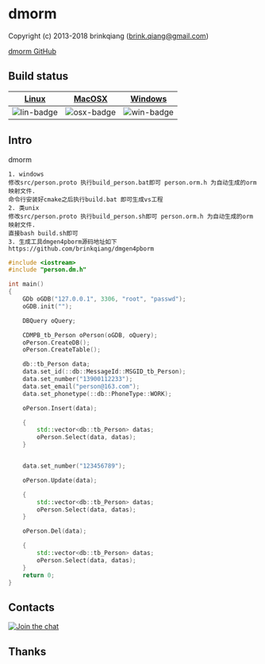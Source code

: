 # dmorm

Copyright (c) 2013-2018 brinkqiang (brink.qiang@gmail.com)

[dmorm GitHub](https://github.com/brinkqiang/dmorm)

## Build status
| [Linux][lin-link] | [MacOSX][osx-link] | [Windows][win-link] |
| :---------------: | :----------------: | :-----------------: |
| ![lin-badge]      | ![osx-badge]       | ![win-badge]        |

[lin-badge]: https://travis-ci.org/brinkqiang/dmorm.svg?branch=master "Travis build status"
[lin-link]:  https://travis-ci.org/brinkqiang/dmorm "Travis build status"
[osx-badge]: https://travis-ci.org/brinkqiang/dmorm.svg?branch=master "Travis build status"
[osx-link]:  https://travis-ci.org/brinkqiang/dmorm "Travis build status"
[win-badge]: https://ci.appveyor.com/api/projects/status/github/brinkqiang/dmorm?branch=master&svg=true "AppVeyor build status"
[win-link]:  https://ci.appveyor.com/project/brinkqiang/dmorm "AppVeyor build status"

## Intro
dmorm

```
1. windows
修改src/person.proto 执行build_person.bat即可 person.orm.h 为自动生成的orm映射文件.
命令行安装好cmake之后执行build.bat 即可生成vs工程
2. 类unix
修改src/person.proto 执行build_person.sh即可 person.orm.h 为自动生成的orm映射文件.
直接bash build.sh即可
3. 生成工具dmgen4pborm源码地址如下
https://github.com/brinkqiang/dmgen4pborm
```

```cpp
#include <iostream>
#include "person.dm.h"

int main()
{
    GDb oGDB("127.0.0.1", 3306, "root", "passwd");
    oGDB.init("");

    DBQuery oQuery;

    CDMPB_tb_Person oPerson(oGDB, oQuery);
    oPerson.CreateDB();
    oPerson.CreateTable();

    db::tb_Person data;
    data.set_id(::db::MessageId::MSGID_tb_Person);
    data.set_number("13900112233");
    data.set_email("person@163.com");
    data.set_phonetype(::db::PhoneType::WORK);

    oPerson.Insert(data);

    {
        std::vector<db::tb_Person> datas;
        oPerson.Select(data, datas);
    }


    data.set_number("123456789");

    oPerson.Update(data);

    {
        std::vector<db::tb_Person> datas;
        oPerson.Select(data, datas);
    }

    oPerson.Del(data);

    {
        std::vector<db::tb_Person> datas;
        oPerson.Select(data, datas);
    }
    return 0;
}

```
## Contacts
[![Join the chat](https://badges.gitter.im/brinkqiang/dmorm/Lobby.svg)](https://gitter.im/brinkqiang/dmorm)

## Thanks
